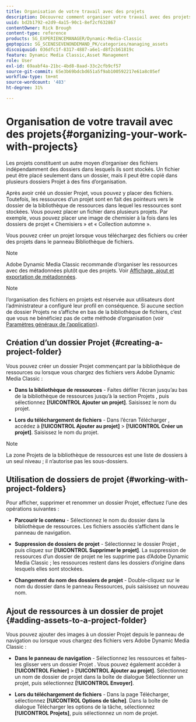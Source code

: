 ```yaml
---
title: Organisation de votre travail avec des projets
description: Découvrez comment organiser votre travail avec des projets dans Adobe Dynamic Media Classic.
uuid: bd2b1792-e2d9-4a15-90c1-8ef2cf632867
contentOwner: Rick Brough
content-type: reference
products: SG_EXPERIENCEMANAGER/Dynamic-Media-Classic
geptopics: SG_SCENESEVENONDEMAND_PK/categories/managing_assets
discoiquuid: 036dfc1f-8317-4887-a6e1-d8f2cb61819c
feature: Dynamic Media Classic,Asset Management
role: User
exl-id: 69aabf4a-21bc-4bd8-8aad-33c2cfb9cf57
source-git-commit: 65e3b69bdcbd651a5f9ab100592217e61a8c05ef
workflow-type: tm+mt
source-wordcount: '483'
ht-degree: 31%

---
```


# Organisation de votre travail avec des projets{#organizing-your-work-with-projects}

Les projets constituent un autre moyen d’organiser des fichiers indépendamment des dossiers dans lesquels ils sont stockés. Un fichier peut être placé seulement dans un dossier, mais il peut être copié dans plusieurs dossiers Projet à des fins d’organisation.

Après avoir créé un dossier Projet, vous pouvez y placer des fichiers. Toutefois, les ressources d’un projet sont en fait des pointeurs vers le dossier de la bibliothèque de ressources dans lequel les ressources sont stockées. Vous pouvez placer un fichier dans plusieurs projets. Par exemple, vous pouvez placer une image de chemisier à la fois dans les dossiers de projet « Chemisiers » et « Collection automne ».

Vous pouvez créer un projet lorsque vous téléchargez des fichiers ou créer des projets dans le panneau Bibliothèque de fichiers.

>[!NOTE]
>
>Adobe Dynamic Media Classic recommande d’organiser les ressources avec des métadonnées plutôt que des projets. Voir [Affichage, ajout et exportation de métadonnées](viewing-adding-exporting-metadata.md).

>[!NOTE]
>
>l’organisation des fichiers en projets est réservée aux utilisateurs dont l’administrateur a configuré leur profil en conséquence. Si aucune section de dossier Projets ne s’affiche en bas de la bibliothèque de fichiers, c’est que vous ne bénéficiez pas de cette méthode d’organisation (voir [Paramètres généraux de l’application](application-setup.md#general-settings)).

## Création d’un dossier Projet {#creating-a-project-folder}

Vous pouvez créer un dossier Projet commençant par la bibliothèque de ressources ou lorsque vous chargez des fichiers vers Adobe Dynamic Media Classic :

* **Dans la bibliothèque de ressources** - Faites défiler l’écran jusqu’au bas de la bibliothèque de ressources jusqu’à la section Projets , puis sélectionnez **[!UICONTROL Ajouter un projet]**. Saisissez le nom du projet.

* **Lors du téléchargement de fichiers** - Dans l’écran Télécharger , accédez à **[!UICONTROL Ajouter au projet]** > **[!UICONTROL Créer un projet]**. Saisissez le nom du projet.

>[!NOTE]
>
>La zone Projets de la bibliothèque de ressources est une liste de dossiers à un seul niveau ; il n’autorise pas les sous-dossiers.

## Utilisation de dossiers de projet {#working-with-project-folders}

Pour afficher, supprimer et renommer un dossier Projet, effectuez l’une des opérations suivantes :

* **Parcourir le contenu** - Sélectionnez le nom du dossier dans la bibliothèque de ressources. Les fichiers associés s’affichent dans le panneau de navigation.

* **Suppression de dossiers de projet** - Sélectionnez le dossier Projet , puis cliquez sur **[!UICONTROL Supprimer le projet]**. La suppression de ressources d’un dossier de projet ne les supprime pas d’Adobe Dynamic Media Classic ; les ressources restent dans les dossiers d’origine dans lesquels elles sont stockées.

* **Changement du nom des dossiers de projet** - Double-cliquez sur le nom du dossier dans le panneau Ressources, puis saisissez un nouveau nom.

## Ajout de ressources à un dossier de projet {#adding-assets-to-a-project-folder}

Vous pouvez ajouter des images à un dossier Projet depuis le panneau de navigation ou lorsque vous chargez des fichiers vers Adobe Dynamic Media Classic :

* **Dans le panneau de navigation** - Sélectionnez les ressources et faites-les glisser vers un dossier Projet . Vous pouvez également accéder à **[!UICONTROL Fichier]** > **[!UICONTROL Ajouter au projet]**. Sélectionnez un nom de dossier de projet dans la boîte de dialogue Sélectionner un projet, puis sélectionnez **[!UICONTROL Envoyer]**.

* **Lors du téléchargement de fichiers** - Dans la page Télécharger, sélectionnez **[!UICONTROL Options de tâche]**. Dans la boîte de dialogue Télécharger les options de la tâche, sélectionnez **[!UICONTROL Projets]**, puis sélectionnez un nom de projet.
